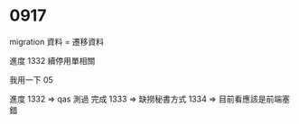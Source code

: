# 0917

migration 資料 = 遷移資料

進度
1332 續停用單相關

我用一下 05

進度
1332 => qas 測過 完成
1333 => 缺撈秘書方式
1334 => 目前看應該是前端塞錯
